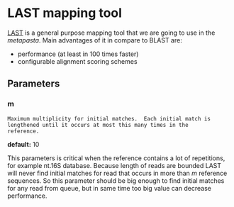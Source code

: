 # LAST mapping tool

[LAST](http://last.cbrc.jp/) is a general purpose mapping tool that we are going to use in the *metapasta*. 
Main advantages of it in compare to BLAST are:

* performance (at least in 100 times faster)
* configurable alignment scoring schemes 

## Parameters

### m
```
Maximum multiplicity for initial matches.  Each initial match is
lengthened until it occurs at most this many times in the
reference.
```

**default:** 10

This parameters is critical when the reference contains a lot of repetitions, for example nt.16S database. Because length of reads are bounded LAST will never find initial matches for read that occurs in more than *m* reference sequences. So this parameter should be big enough to find initial matches for any read from queue, but in same time too big value can decrease performance.

